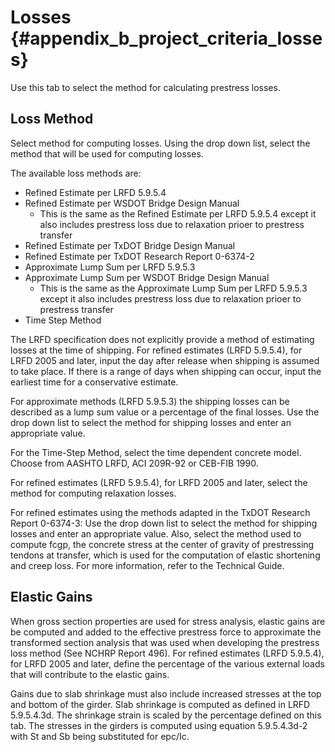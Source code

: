 Losses {#appendix_b_project_criteria_losses}
==============================================
Use this tab to select the method for calculating prestress losses.

Loss Method
-----------

Select method for computing losses. Using the drop down list, select the method that will be used for computing losses.

The available loss methods are:
* Refined Estimate per LRFD 5.9.5.4
* Refined Estimate per WSDOT Bridge Design Manual
	- This is the same as the Refined Estimate per LRFD 5.9.5.4 except it also includes prestress loss due to relaxation prioer to prestress transfer
* Refined Estimate per TxDOT Bridge Design Manual
* Refined Estimate per TxDOT Research Report 0-6374-2
* Approximate Lump Sum per LRFD 5.9.5.3
* Approximate Lump Sum per WSDOT Bridge Design Manual
	- This is the same as the Approximate Lump Sum per LRFD 5.9.5.3 except it also includes prestress loss due to relaxation prioer to prestress transfer
* Time Step Method

The LRFD specification does not explicitly provide a method of estimating losses at the time of shipping. For refined estimates (LRFD 5.9.5.4), for LRFD 2005 and later, input the day after release when shipping is assumed to take place. If there is a range of days when shipping can occur, input the earliest time for a conservative estimate.

For approximate methods (LRFD 5.9.5.3) the shipping losses can be described as a lump sum value or a percentage of the final losses. Use the drop down list to select the method for shipping losses and enter an appropriate value. 

For the Time-Step Method, select the time dependent concrete model. Choose from AASHTO LRFD, ACI 209R-92 or CEB-FIB 1990.

For refined estimates (LRFD 5.9.5.4), for LRFD 2005 and later, select the method for computing relaxation losses.

For refined estimates using the methods adapted in the TxDOT Research Report 0-6374-3:  Use the drop down list to select the method for shipping losses and enter an appropriate value. Also, select the method used to compute fcgp, the concrete stress at the center of gravity of prestressing tendons at transfer, which is used for the computation of elastic shortening and creep loss. For more information, refer to the Technical Guide.

Elastic Gains
--------------
When gross section properties are used for stress analysis, elastic gains are be computed and added to the effective prestress force to approximate the transformed section analysis that was used when developing the prestress loss method (See NCHRP Report 496). For refined estimates (LRFD 5.9.5.4), for LRFD 2005 and later, define the percentage of the various external loads that will contribute to the elastic gains.

Gains due to slab shrinkage must also include increased stresses at the top and bottom of the girder. Slab shrinkage is computed as defined in LRFD 5.9.5.4.3d. The shrinkage strain is scaled by the percentage defined on this tab. The stresses in the girders is computed using equation 5.9.5.4.3d-2 with St and Sb being substituted for epc/Ic.
